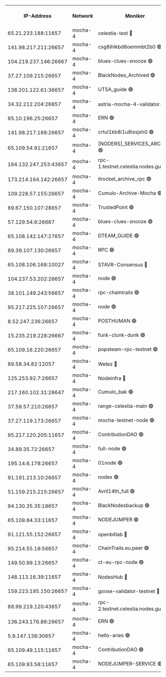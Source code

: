 


<table><tr><th>IP-Address</th><th>Network</th><th>Moniker</th><th>Latest Block Height</th><th>Earliest Block Height</th><th>Catching Up</th><th>Tx Index</th><th>Voting Power</th><th>Version</th><th>Scan Time</th></tr><tr><td>65.21.233.188:11657</td><td>mocha-4</td><td>celestia-test 🔴</td><td>3434188</td><td>0</td><td>False</td><td>on</td><td>1000010</td><td>3.0.2</td><td>2024-12-02T06:45:51.721744690UTC</td></tr><tr><td>141.98.217.211:26657</td><td>mocha-4</td><td>csg8ihlkbd8oemmbt2b0 🟢</td><td>3434160</td><td>1</td><td>False</td><td>on</td><td>0</td><td></td><td>2024-12-02T06:43:18.777203745UTC</td></tr><tr><td>104.219.237.146:26667</td><td>mocha-4</td><td>blues-clues-snooze 🟢</td><td>3434160</td><td>1</td><td>False</td><td>off</td><td>0</td><td>3.0.1-mocha</td><td>2024-12-02T06:43:19.527133957UTC</td></tr><tr><td>37.27.109.215:26657</td><td>mocha-4</td><td>BlackNodes_Archived 🟢</td><td>3434162</td><td>1</td><td>False</td><td>off</td><td>0</td><td>3.0.2</td><td>2024-12-02T06:43:28.140387781UTC</td></tr><tr><td>138.201.122.61:36657</td><td>mocha-4</td><td>UTSA_guide 🟢</td><td>3434163</td><td>1</td><td>False</td><td>on</td><td>0</td><td>3.0.2</td><td>2024-12-02T06:43:32.634610443UTC</td></tr><tr><td>34.32.212.204:26657</td><td>mocha-4</td><td>astria-mocha-4-validator-1 🔴</td><td>3434163</td><td>1</td><td>False</td><td>on</td><td>10509044</td><td>3.0.0-mocha</td><td>2024-12-02T06:43:32.977844144UTC</td></tr><tr><td>85.10.196.25:26657</td><td>mocha-4</td><td>ERN 🟢</td><td>3434164</td><td>1</td><td>False</td><td>on</td><td>0</td><td>3.0.2</td><td>2024-12-02T06:43:40.114683078UTC</td></tr><tr><td>141.98.217.188:26657</td><td>mocha-4</td><td>crtul1kb8i1u8issjsh0 🟢</td><td>3434167</td><td>1</td><td>False</td><td>on</td><td>0</td><td></td><td>2024-12-02T06:43:55.231751368UTC</td></tr><tr><td>65.109.54.91:21657</td><td>mocha-4</td><td>[NODERS]_SERVICES_ARCHIVE 🟢</td><td>3434171</td><td>1</td><td>False</td><td>on</td><td>0</td><td>3.0.2</td><td>2024-12-02T06:44:13.070422844UTC</td></tr><tr><td>164.132.247.253:43657</td><td>mocha-4</td><td>rpc-1.testnet.celestia.nodes.guru 🟢</td><td>3434173</td><td>1</td><td>False</td><td>on</td><td>0</td><td>3.0.2</td><td>2024-12-02T06:44:21.935640907UTC</td></tr><tr><td>173.214.164.142:26657</td><td>mocha-4</td><td>itrocket_archive_rpc 🟢</td><td>3434174</td><td>1</td><td>False</td><td>on</td><td>0</td><td>3.0.2</td><td>2024-12-02T06:44:27.581747607UTC</td></tr><tr><td>109.228.57.155:26657</td><td>mocha-4</td><td>Cumulo-Archive-Mocha 🟢</td><td>3434176</td><td>1</td><td>False</td><td>on</td><td>0</td><td>3.0.2</td><td>2024-12-02T06:44:40.704073016UTC</td></tr><tr><td>69.67.150.107:28657</td><td>mocha-4</td><td>TrustedPoint 🟢</td><td>3434176</td><td>1</td><td>False</td><td>on</td><td>0</td><td>3.0.2</td><td>2024-12-02T06:44:41.501932953UTC</td></tr><tr><td>57.129.54.6:26667</td><td>mocha-4</td><td>blues-clues-snooze 🟢</td><td>3434177</td><td>1</td><td>False</td><td>off</td><td>0</td><td>3.0.1-mocha</td><td>2024-12-02T06:44:46.389943006UTC</td></tr><tr><td>65.108.142.147:27657</td><td>mocha-4</td><td>DTEAM_GUIDE 🟢</td><td>3434185</td><td>1</td><td>False</td><td>on</td><td>0</td><td>3.0.2</td><td>2024-12-02T06:45:23.746556956UTC</td></tr><tr><td>89.39.107.130:26657</td><td>mocha-4</td><td>RPC 🟢</td><td>3434185</td><td>1</td><td>False</td><td>on</td><td>0</td><td>3.0.2</td><td>2024-12-02T06:45:24.250643644UTC</td></tr><tr><td>65.108.106.168:10027</td><td>mocha-4</td><td>STAVR-Consensus 🔴</td><td>3434189</td><td>1</td><td>False</td><td>on</td><td>102504</td><td>3.0.2</td><td>2024-12-02T06:45:46.775301512UTC</td></tr><tr><td>104.237.53.202:26657</td><td>mocha-4</td><td>node 🟢</td><td>3434191</td><td>1</td><td>False</td><td>on</td><td>0</td><td>3.0.0-mocha</td><td>2024-12-02T06:45:53.539770892UTC</td></tr><tr><td>38.101.149.243:56657</td><td>mocha-4</td><td>rpc-chaintrails 🟢</td><td>3434191</td><td>1</td><td>False</td><td>on</td><td>0</td><td>3.0.2</td><td>2024-12-02T06:45:56.982675615UTC</td></tr><tr><td>95.217.225.107:26657</td><td>mocha-4</td><td>node 🟢</td><td>3434192</td><td>1</td><td>False</td><td>on</td><td>0</td><td>3.0.2</td><td>2024-12-02T06:45:57.884990040UTC</td></tr><tr><td>8.52.247.236:26657</td><td>mocha-4</td><td>POSTHUMAN 🟢</td><td>3434192</td><td>1</td><td>False</td><td>on</td><td>0</td><td>3.0.2</td><td>2024-12-02T06:46:00.959455562UTC</td></tr><tr><td>15.235.219.228:26667</td><td>mocha-4</td><td>funk-clunk-dunk 🟢</td><td>3434194</td><td>1</td><td>False</td><td>off</td><td>0</td><td>3.0.1-mocha</td><td>2024-12-02T06:46:11.276593536UTC</td></tr><tr><td>65.109.16.220:26657</td><td>mocha-4</td><td>popsteam-rpc-testnet 🟢</td><td>3434195</td><td>1</td><td>False</td><td>on</td><td>0</td><td>3.0.2</td><td>2024-12-02T06:46:16.410376306UTC</td></tr><tr><td>89.58.34.82:12057</td><td>mocha-4</td><td>Wetez 🔴</td><td>3434199</td><td>1</td><td>False</td><td>off</td><td>148501</td><td>3.0.0-mocha</td><td>2024-12-02T06:46:36.436466498UTC</td></tr><tr><td>125.253.92.7:26657</td><td>mocha-4</td><td>Nodeinfra 🔴</td><td>3434168</td><td>2070001</td><td>False</td><td>on</td><td>500001</td><td>3.0.2</td><td>2024-12-02T06:43:58.224085176UTC</td></tr><tr><td>217.160.102.31:26647</td><td>mocha-4</td><td>Cumulo_bak 🟢</td><td>3434188</td><td>2300001</td><td>False</td><td>on</td><td>0</td><td>3.0.2</td><td>2024-12-02T06:45:39.593829839UTC</td></tr><tr><td>37.59.57.210:26657</td><td>mocha-4</td><td>range-celestia-main 🟢</td><td>3434199</td><td>2589477</td><td>False</td><td>off</td><td>0</td><td>3.0.0-mocha</td><td>2024-12-02T06:46:36.798458779UTC</td></tr><tr><td>37.27.119.173:26657</td><td>mocha-4</td><td>mocha-testnet-node 🟢</td><td>3434189</td><td>2631379</td><td>False</td><td>on</td><td>0</td><td>3.0.2-mocha</td><td>2024-12-02T06:45:46.291425625UTC</td></tr><tr><td>95.217.120.205:11657</td><td>mocha-4</td><td>ContributionDAO 🟢</td><td>3434191</td><td>2723055</td><td>False</td><td>on</td><td>0</td><td>3.0.2</td><td>2024-12-02T06:45:56.104050125UTC</td></tr><tr><td>34.89.35.72:26657</td><td>mocha-4</td><td>full-node 🟢</td><td>3140052</td><td>2766149</td><td>False</td><td>on</td><td>0</td><td>2.1.2</td><td>2024-12-02T06:46:05.897850849UTC</td></tr><tr><td>195.14.6.178:26657</td><td>mocha-4</td><td>01node 🟢</td><td>3434183</td><td>2943001</td><td>False</td><td>on</td><td>0</td><td>3.0.1</td><td>2024-12-02T06:45:14.518174636UTC</td></tr><tr><td>91.191.213.10:26657</td><td>mocha-4</td><td>nodex 🟢</td><td>3434173</td><td>2954501</td><td>False</td><td>off</td><td>0</td><td>3.0.2</td><td>2024-12-02T06:44:22.720809124UTC</td></tr><tr><td>51.159.215.215:26657</td><td>mocha-4</td><td>Avril14th_full 🟢</td><td>3434183</td><td>3022001</td><td>False</td><td>on</td><td>0</td><td>3.0.2</td><td>2024-12-02T06:45:17.049002910UTC</td></tr><tr><td>94.130.35.35:18657</td><td>mocha-4</td><td>BlackNodesbackup 🟢</td><td>3434201</td><td>3099501</td><td>False</td><td>on</td><td>0</td><td>3.0.0-mocha</td><td>2024-12-02T06:46:43.986450792UTC</td></tr><tr><td>65.109.84.33:11657</td><td>mocha-4</td><td>NODEJUMPER 🟢</td><td>3434192</td><td>3214501</td><td>False</td><td>off</td><td>0</td><td>3.0.0-mocha</td><td>2024-12-02T06:45:57.455327054UTC</td></tr><tr><td>91.121.55.152:26657</td><td>mocha-4</td><td>openbitlab 🔴</td><td>3434166</td><td>3219298</td><td>False</td><td>off</td><td>501058</td><td>3.0.2</td><td>2024-12-02T06:43:48.649724585UTC</td></tr><tr><td>95.214.55.18:56657</td><td>mocha-4</td><td>ChainTrails.eu.peer 🟢</td><td>3434164</td><td>3249501</td><td>False</td><td>on</td><td>0</td><td>3.0.2</td><td>2024-12-02T06:43:37.565313650UTC</td></tr><tr><td>149.50.99.13:26657</td><td>mocha-4</td><td>ct-eu-rpc-node 🟢</td><td>3434192</td><td>3249501</td><td>False</td><td>on</td><td>0</td><td>3.0.0-mocha</td><td>2024-12-02T06:46:01.407828621UTC</td></tr><tr><td>148.113.16.39:11657</td><td>mocha-4</td><td>NodesHub 🔴</td><td>3434178</td><td>3313244</td><td>False</td><td>on</td><td>106880</td><td>3.0.1</td><td>2024-12-02T06:44:49.340379152UTC</td></tr><tr><td>159.223.195.150:26657</td><td>mocha-4</td><td>goose-validator-testnet 🔴</td><td>3434196</td><td>3318889</td><td>False</td><td>on</td><td>4017</td><td>3.0.1</td><td>2024-12-02T06:46:19.674369597UTC</td></tr><tr><td>88.99.219.120:43657</td><td>mocha-4</td><td>rpc-2.testnet.celestia.nodes.guru 🟢</td><td>3434188</td><td>3385396</td><td>False</td><td>on</td><td>0</td><td>3.0.2</td><td>2024-12-02T06:45:39.070994481UTC</td></tr><tr><td>136.243.176.86:26657</td><td>mocha-4</td><td>ERN 🟢</td><td>3434191</td><td>3422501</td><td>False</td><td>off</td><td>0</td><td>3.0.2</td><td>2024-12-02T06:45:52.548088553UTC</td></tr><tr><td>5.9.147.138:30657</td><td>mocha-4</td><td>hello-aries 🟢</td><td>3434175</td><td>3431501</td><td>False</td><td>off</td><td>0</td><td>3.0.0-mocha</td><td>2024-12-02T06:44:36.160058271UTC</td></tr><tr><td>65.109.49.115:11657</td><td>mocha-4</td><td>ContributionDAO 🟢</td><td>3434177</td><td>3432214</td><td>False</td><td>off</td><td>0</td><td>3.0.2</td><td>2024-12-02T06:44:41.885590814UTC</td></tr><tr><td>65.109.93.58:11657</td><td>mocha-4</td><td>NODEJUMPER-SERVICE 🟢</td><td>3434201</td><td>3432400</td><td>False</td><td>off</td><td>0</td><td>3.0.0-mocha</td><td>2024-12-02T06:46:43.645290141UTC</td></tr></table>